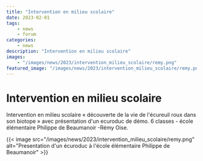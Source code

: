 ```yaml
---
title: "Intervention en milieu scolaire"
date: 2023-02-01
tags: 
    - news
    - forum
categories:
    - news
description: "Intervention en milieu scolaire"
images:
    - "/images/news/2023/intervention_milieu_scolaire/remy.png"
featured_image: "/images/news/2023/intervention_milieu_scolaire/remy.png"
---
```


# Intervention en milieu scolaire

Intervention en milieu scolaire « découverte de la vie de l'écureuil roux dans son biotope » avec présentation d'un ecuroduc de démo.
6 classes - école élémentaire Philippe de Beaumanoir -Rémy Oise.

{{< image src="/images/news/2023/intervention_milieu_scolaire/remy.png" alt="Presentation d'un écuroduc à l'école élémentaire Philippe de Beaumanoir" >}}   
